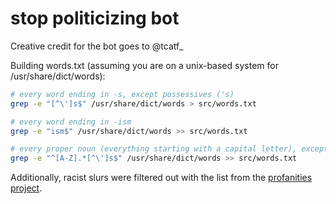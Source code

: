 # stop politicizing bot

Creative credit for the bot goes to @tcatf\_

Building words.txt (assuming you are on a unix-based system for /usr/share/dict/words):


```bash
# every word ending in -s, except possessives ('s)
grep -e "[^\']s$" /usr/share/dict/words > src/words.txt

# every word ending in -ism
grep -e "ism$" /usr/share/dict/words >> src/words.txt

# every proper noun (everything starting with a capital letter), except possessives
grep -e "^[A-Z].*[^\']s$" /usr/share/dict/words >> src/words.txt
```

Additionally, racist slurs were filtered out with the list from the [profanities project](https://github.com/words/profanities).
